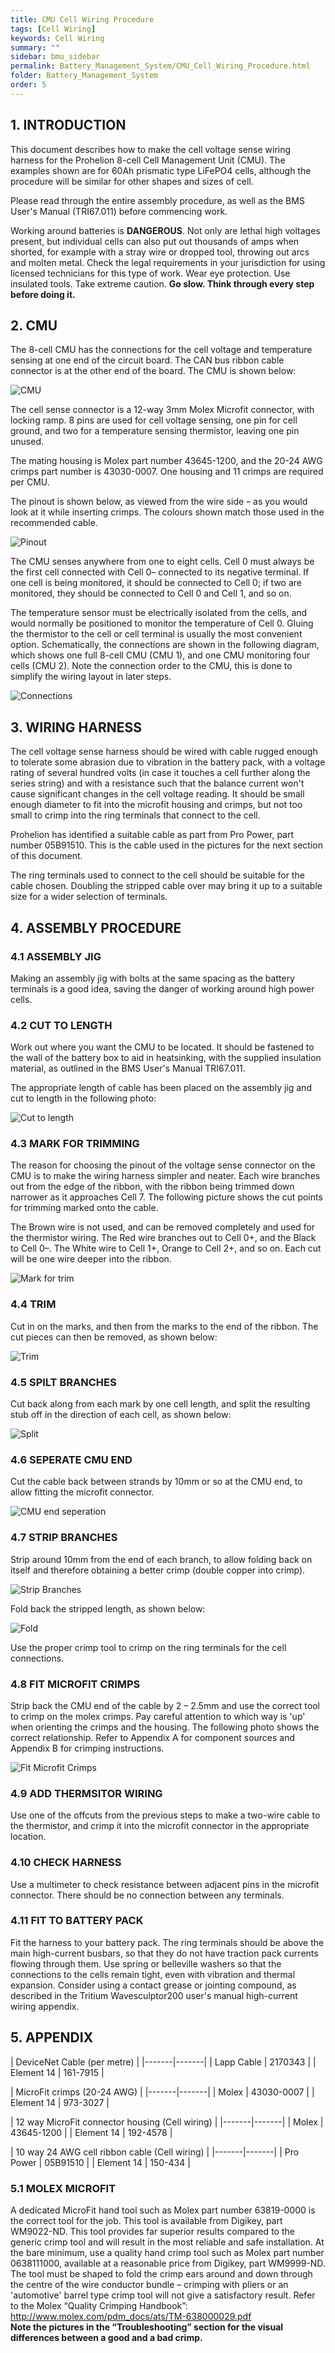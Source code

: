 ```yaml
---
title: CMU Cell Wiring Procedure
tags: [Cell Wiring]
keywords: Cell Wiring
summary: ""
sidebar: bmu_sidebar
permalink: Battery_Management_System/CMU_Cell_Wiring_Procedure.html
folder: Battery_Management_System
order: 5
---
```


## 1. INTRODUCTION
This document describes how to make the cell voltage sense wiring harness for the Prohelion 8-cell Cell Management Unit (CMU).  The examples shown are for 60Ah prismatic type LiFePO4 cells, although the procedure will be similar for other shapes and sizes of cell. 


Please read through the entire assembly procedure, as well as the BMS User's Manual (TRI67.011) before commencing work.


Working around batteries is **DANGEROUS**. Not only are lethal high voltages present, but individual cells can also put out thousands of amps when shorted, for example with a stray wire or dropped tool, throwing out arcs and molten metal. Check the legal requirements in your jurisdiction for using licensed technicians for this type of work. Wear eye protection. Use insulated tools. Take extreme caution. **Go slow. Think through every step before doing it.**

## 2. CMU
The 8-cell CMU has the connections for the cell voltage and temperature sensing at one end of the circuit board.  The CAN bus ribbon cable connector is at the other end of the board.  The CMU is shown below:

![CMU](/images/imps_cmu.jpg)

The cell sense connector is a 12-way 3mm Molex Microfit connector, with locking ramp.  8 pins are used for cell voltage sensing, one pin for cell ground, and two for a temperature sensing thermistor, leaving one pin unused.  

The mating housing is Molex part number 43645-1200, and the 20-24 AWG crimps part number is 43030-0007.  One housing and 11 crimps are required per CMU. 

The pinout is shown below, as viewed from the wire side – as you would look at it while inserting crimps.  The colours shown match those used in the recommended cable.

![Pinout](/images/imps_pinout.gif)

The CMU senses anywhere from one to eight cells.  Cell 0 must always be the first cell connected with Cell 0– connected to its negative terminal.  If one cell is being monitored, it should be connected to Cell 0; if two are monitored, they should be connected to Cell 0 and Cell 1, and so on.    

The temperature sensor must be electrically isolated from the cells, and would normally be positioned to monitor the temperature of Cell 0.  Gluing the thermistor to the cell or cell terminal is usually the most convenient option. Schematically, the connections are shown in the following diagram, which shows one full 8-cell CMU (CMU 1), and one CMU monitoring four cells (CMU 2). Note the connection order to the CMU, this is done to simplify the wiring layout in later steps.

![Connections](/images/imps_connection.png)

## 3. WIRING HARNESS
The cell voltage sense harness should be wired with cable rugged enough to tolerate some abrasion due to vibration in the battery pack, with a voltage rating of several hundred volts (in case it touches a cell further along the series string) and with a resistance such that the balance current won't cause significant changes in the cell voltage reading. It should be small enough diameter to fit into the microfit housing and crimps, but not too small to crimp into the ring terminals that connect to the cell. 

Prohelion has identified a suitable cable as part from Pro Power, part number 05B91510. This is the cable used in the pictures for the next section of this document. 

The ring terminals used to connect to the cell should be suitable for the cable chosen. Doubling the stripped cable over may bring it up to a suitable size for a wider selection of terminals.

## 4. ASSEMBLY PROCEDURE

### 4.1 ASSEMBLY JIG
Making an assembly jig with bolts at the same spacing as the battery terminals is a good idea, saving the danger of working around high power cells. 

### 4.2 CUT TO LENGTH
Work out where you want the CMU to be located.  It should be fastened to the wall of the battery box to aid in heatsinking, with the supplied insulation material, as outlined in the BMS User's Manual TRI67.011.

The appropriate length of cable has been placed on the assembly jig and cut to length in the following photo:

![Cut to length](/images/imps_cuttolength.jpg)

### 4.3 MARK FOR TRIMMING
The reason for choosing the pinout of the voltage sense connector on the CMU is to make the wiring harness simpler and neater.  Each wire branches out from the edge of the ribbon, with the ribbon being trimmed down narrower as it approaches Cell 7.  The following picture shows the cut points for trimming marked onto the cable. 

The Brown wire is not used, and can be removed completely and used for the thermistor wiring.  The Red wire branches out to Cell 0+, and the Black to Cell 0–. The White wire to Cell 1+, Orange to Cell 2+, and so on. Each cut will be one wire deeper into the ribbon.

![Mark for trim](/images/imps_markfortrim.jpg)

### 4.4 TRIM
Cut in on the marks, and then from the marks to the end of the ribbon.  The cut pieces can then be removed, as shown below:

![Trim](/images/imps_trim.jpg)

### 4.5 SPILT BRANCHES
Cut back along from each mark by one cell length, and split the resulting stub off in the direction of each cell, as shown below:

![Split](/images/imps_split.jpg)

### 4.6 SEPERATE CMU END
Cut the cable back between strands by 10mm or so at the CMU end, to allow fitting the microfit connector.

![CMU end seperation](/images/imps_cmuend.png)

### 4.7 STRIP BRANCHES
Strip around 10mm from the end of each branch, to allow folding back on itself and therefore obtaining a better crimp (double copper into crimp). 

![Strip Branches](/images/imps_stripbranches.jpg)

Fold back the stripped length, as shown below:

![Fold](/images/imps_fold.png)

Use the proper crimp tool to crimp on the ring terminals for the cell connections.

### 4.8 FIT MICROFIT CRIMPS
Strip back the CMU end of the cable by 2 – 2.5mm and use the correct tool to crimp on the molex crimps.  Pay careful attention to which way is 'up' when orienting the crimps and the housing.  The following photo shows the correct relationship. Refer to Appendix A for component sources and Appendix B for crimping instructions.

![Fit Microfit Crimps](/images/imps_fitcrimp.jpg)

### 4.9 ADD THERMSITOR WIRING
Use one of the offcuts from the previous steps to make a two-wire cable to the thermistor, and crimp it into the microfit connector in the appropriate location.

### 4.10 CHECK HARNESS 
Use a multimeter to check resistance between adjacent pins in the microfit connector.  There should be no connection between any terminals.

### 4.11 FIT TO BATTERY PACK
Fit the harness to your battery pack.  The ring terminals should be above the main high-current busbars, so that they do not have traction pack currents flowing through them.  Use spring or belleville washers so that the connections to the cells remain tight, even with vibration and thermal expansion.  Consider using a contact grease or jointing compound, as described in the Tritium Wavesculptor200 user's manual high-current wiring appendix.

## 5. APPENDIX

| DeviceNet Cable (per metre) |
|-------|-------|
| Lapp Cable | 2170343 |
| Element 14 | 161-7915 |

| MicroFit crimps (20-24 AWG) |
|-------|-------|
| Molex | 43030-0007  |
| Element 14 | 973-3027 |

| 12 way MicroFit connector housing (Cell wiring) |
|-------|-------|
| Molex | 43645-1200 |
| Element 14 | 192-4578 |

| 10 way 24 AWG cell ribbon cable (Cell wiring) |
|-------|-------|
| Pro Power | 05B91510 |
| Element 14 | 150-434 |


### 5.1 MOLEX MICROFIT
 A dedicated MicroFit hand tool such as Molex part number 63819-0000 is the correct tool for the job.  This tool is available from Digikey, part WM9022-ND. This tool provides far superior results compared to the generic crimp tool and will result in the most reliable and safe installation. At the bare minimum, use a quality hand crimp tool such as Molex part number 0638111000, available at a reasonable price from Digikey, part WM9999-ND. The tool must be shaped to fold the crimp ears around and down through the centre of the wire conductor bundle – crimping with pliers or an 'automotive' barrel type crimp tool will not give a satisfactory result.  Refer to the Molex “Quality Crimping Handbook”: 
 http://www.molex.com/pdm_docs/ats/TM-638000029.pdf  
 **Note the pictures in the “Troubleshooting” section for the visual differences between a good and a bad crimp.**




